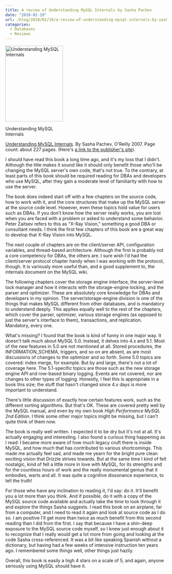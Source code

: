 ```yaml
---
title: A review of Understanding MySQL Internals by Sasha Pachev
date: "2010-02-19"
url: /blog/2010/02/19/a-review-of-understanding-mysql-internals-by-sasha-pachev/
categories:
  - Databases
  - Reviews
---
```

<div id="attachment_1629" class="wp-caption alignleft" style="width: 190px">
  <a href="http://www.amazon.com/Understanding-MySQL-Internals-Sasha-Pachev/dp/0596009577?tag=xaprb-20"><img src="/media/2010/02/understanding-mysql-internals.gif" alt="Understanding MySQL Internals" title="Understanding MySQL Internals" width="180" height="236" class="size-full wp-image-1629" /></a><p class="wp-caption-text">
    Understanding MySQL Internals
  </p>
</div>

[Understanding MySQL Internals](http://www.amazon.com/Understanding-MySQL-Internals-Sasha-Pachev/dp/0596009577?tag=xaprb-20). By Sasha Pachev, O'Reilly 2007. Page count: about 227 pages. (Here's [a link to the publisher's site](http://oreilly.com/catalog/9780596009571)).

I should have read this book a long time ago, and it's my loss that I didn't. Although the title makes it sound like it should only benefit those who'll be changing the MySQL server's own code, that's not true. To the contrary, at least parts of this book should be required reading for DBAs and developers who use MySQL, after they gain a moderate level of familiarity with how to use the server.

The book does indeed start off with a few chapters on the source code, how to work with it, and the core structures that make up the MySQL server at the source code level. However, even these topics hold value for users such as DBAs. If you don't know how the server really works, you are lost when you are faced with a problem or asked to understand some behavior. Peter Zaitsev refers to this as "X-Ray Vision," something a good DBA or consultant needs. I think the first few chapters of this book are a great way to develop that X-Ray Vision into MySQL.

The next couple of chapters are on the client/server API, configuration variables, and thread-based architecture. Although the first is probably not a core competency for DBAs, the others are. I sure wish I'd had the client/server protocol chapter handy when I was working with the protocol, though. It is variously more useful than, and a good supplement to, the internals document on the MySQL wiki.

The following chapters cover the storage engine interface, the server-level lock manager and how it interacts with the storage-engine locking, and the parser and optimizer. These are absolutely core knowledge for DBAs and developers in my opinion. The server/storage-engine division is one of the things that makes MySQL different from other databases, and is mandatory to understand deeply. This applies equally well to the rest of the chapters, which cover the parser, optimizer, various storage engines (as opposed to just the server's interface to them), transactions, and replication. Mandatory, every one.

What's missing? I found that the book is kind of funny in one major way. It doesn't talk much about MySQL 5.0. Instead, it delves into 4.x and 5.1. Most of the new features in 5.0 are not mentioned at all. Stored procedures, the INFORMATION_SCHEMA, triggers, and so on are absent, as are most discussions of changes to the optimizer and so forth. Some 5.0 topics are covered: index merge, for example. But by and large, there's not a lot of coverage here. The 5.1-specific topics are those such as the new storage engine API and row-based binary logging. Events are not covered, nor are changes to other types of logging. Honestly, I feel this is appropriate in a book this size; the stuff that hasn't changed since 4.x days is more important to understand.

There's little discussion of exactly how certain features work, such as the different sorting algorithms. But that's OK. These are covered pretty well by the MySQL manual, and even by my own book *High Performance MySQL 2nd Edition*. I think some other major topics might be missing, but I can't quite think of them now.

The book is really well written. I expected it to be dry but it's not at all. It's actually engaging and interesting. I also found a curious thing happening as I read: I became more aware of how much legacy cruft there is inside MySQL, and how much that has contributed to various shortcomings. This made me actually feel sad, and made me yearn for the bright pure clean exciting vision that Drizzle strives towards. But at the same time I kind of felt nostalgic, kind of fell a little more in love with MySQL, for its strengths and for the countless hours of work and the really monumental genius that it embodies, warts and all. It was quite a cognitive dissonance experience, to tell the truth!

For those who have any inclination to reading it, I'd say: do it. It'll benefit you a lot more than you think. And if possible, do it with a copy of the MySQL source code available and actually take the time to look through it and explore the things Sasha suggests. I read this book on an airplane, far from a computer, and I need to read it again and look at source code as I do so. I am positive I'll get more than twice as much benefit from this second reading than I did from the first. I say that because I have a shin-deep exposure to the MySQL source code myself, so I knew just enough about it to recognize that I really would get a lot more from going and looking at the code Sasha cross-referenced. It was a bit like speaking Spanish without a dictionary, but having had a few weeks of intensive instruction ten years ago. I remembered some things well, other things just hazily.

Overall, this book is easily a high 4 stars on a scale of 5, and again, anyone seriously using MySQL should have it.


